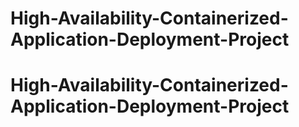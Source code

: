 # High-Availability-Containerized-Application-Deployment-Project
# High-Availability-Containerized-Application-Deployment-Project
